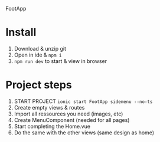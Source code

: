 FootApp

# Install

1. Download & unzip git
2. Open in ide & `npm i`
3. `npm run dev` to start & view in browser

# Project steps

1. START PROJECT `ionic start FootApp sidemenu --no-ts`
1. Create empty views & routes
1. Import all ressources you need (images, etc)
1. Create MenuComponent (needed for all pages)
1. Start completing the Home.vue
1. Do the same with the other views (same design as home)
